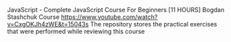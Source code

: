 JavaScript - Complete JavaScript Course For Beginners [11 HOURS] Bogdan Stashchuk
Course https://www.youtube.com/watch?v=CxgOKJh4zWE&t=15043s
The repository stores the practical exercises that were performed while reviewing this course

